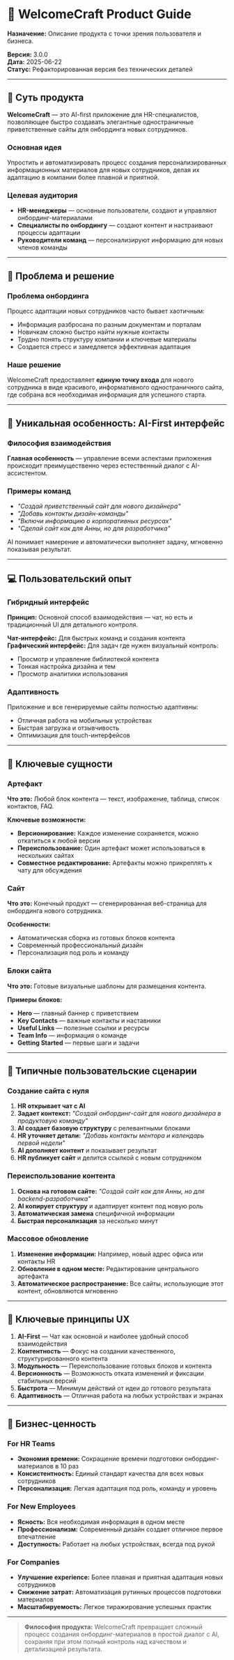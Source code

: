 # 🎯 WelcomeCraft Product Guide

**Назначение:** Описание продукта с точки зрения пользователя и бизнеса.

**Версия:** 3.0.0  
**Дата:** 2025-06-22  
**Статус:** Рефакторированная версия без технических деталей

---

## 🚀 Суть продукта

**WelcomeCraft** — это AI-first приложение для HR-специалистов, позволяющее быстро создавать элегантные одностраничные приветственные сайты для онбординга новых сотрудников.

### Основная идея
Упростить и автоматизировать процесс создания персонализированных информационных материалов для новых сотрудников, делая их адаптацию в компании более плавной и приятной.

### Целевая аудитория
- **HR-менеджеры** — основные пользователи, создают и управляют онбординг-материалами
- **Специалисты по онбордингу** — создают контент и настраивают процессы адаптации
- **Руководители команд** — персонализируют информацию для новых членов команды

---

## 🎯 Проблема и решение

### Проблема онбординга
Процесс адаптации новых сотрудников часто бывает хаотичным:
- Информация разбросана по разным документам и порталам
- Новичкам сложно быстро найти нужные контакты
- Трудно понять структуру компании и ключевые материалы
- Создается стресс и замедляется эффективная адаптация

### Наше решение
WelcomeCraft предоставляет **единую точку входа** для нового сотрудника в виде красивого, информативного одностраничного сайта, где собрана вся необходимая информация для успешного старта.

---

## 🎨 Уникальная особенность: AI-First интерфейс

### Философия взаимодействия
**Главная особенность** — управление всеми аспектами приложения происходит преимущественно через естественный диалог с AI-ассистентом.

### Примеры команд
- *"Создай приветственный сайт для нового дизайнера"*
- *"Добавь контакты дизайн-команды"*
- *"Включи информацию о корпоративных ресурсах"*
- *"Сделай сайт как для Анны, но для разработчика"*

AI понимает намерение и автоматически выполняет задачу, мгновенно показывая результат.

---

## 💻 Пользовательский опыт

### Гибридный интерфейс
**Принцип:** Основной способ взаимодействия — чат, но есть и традиционный UI для детального контроля.

**Чат-интерфейс:** Для быстрых команд и создания контента
**Графический интерфейс:** Для задач где нужен визуальный контроль:
- Просмотр и управление библиотекой контента
- Тонкая настройка дизайна и тем
- Просмотр аналитики использования

### Адаптивность
Приложение и все генерируемые сайты полностью адаптивны:
- Отличная работа на мобильных устройствах
- Быстрая загрузка и отзывчивость
- Оптимизация для touch-интерфейсов

---

## 🧩 Ключевые сущности

### Артефакт
**Что это:** Любой блок контента — текст, изображение, таблица, список контактов, FAQ.

**Ключевые возможности:**
- **Версионирование:** Каждое изменение сохраняется, можно откатиться к любой версии
- **Переиспользование:** Один артефакт может использоваться в нескольких сайтах
- **Совместное редактирование:** Артефакты можно прикреплять к чату для обсуждения

### Сайт
**Что это:** Конечный продукт — сгенерированная веб-страница для онбординга нового сотрудника.

**Особенности:**
- Автоматическая сборка из готовых блоков контента
- Современный профессиональный дизайн
- Персонализация под роль и команду

### Блоки сайта
**Что это:** Готовые визуальные шаблоны для размещения контента.

**Примеры блоков:**
- **Hero** — главный баннер с приветствием
- **Key Contacts** — важные контакты и наставники
- **Useful Links** — полезные ссылки и ресурсы
- **Team Info** — информация о команде
- **Getting Started** — первые шаги и задачи

---

## 🔄 Типичные пользовательские сценарии

### Создание сайта с нуля
1. **HR открывает чат с AI**
2. **Задает контекст:** *"Создай онбординг-сайт для нового дизайнера в продуктовую команду"*
3. **AI создает базовую структуру** с релевантными блоками
4. **HR уточняет детали:** *"Добавь контакты ментора и календарь первой недели"*
5. **AI дополняет контент** и показывает результат
6. **HR публикует сайт** и делится ссылкой с новым сотрудником

### Переиспользование контента
1. **Основа на готовом сайте:** *"Создай сайт как для Анны, но для backend-разработчика"*
2. **AI копирует структуру** и адаптирует контент под новую роль
3. **Автоматическая замена** специфичной информации
4. **Быстрая персонализация** за несколько минут

### Массовое обновление
1. **Изменение информации:** Например, новый адрес офиса или контакты HR
2. **Обновление в одном месте:** Редактирование центрального артефакта
3. **Автоматическое распространение:** Все сайты, использующие этот контент, обновляются мгновенно

---

## 🎯 Ключевые принципы UX

1. **AI-First** — Чат как основной и наиболее удобный способ взаимодействия
2. **Контентность** — Фокус на создании качественного, структурированного контента
3. **Модульность** — Переиспользование готовых блоков и контента
4. **Версионность** — Возможность отката изменений и фиксации стабильных версий
5. **Быстрота** — Минимум действий от идеи до готового результата
6. **Адаптивность** — Отличная работа на любых устройствах и экранах

---

## 🌟 Бизнес-ценность

### For HR Teams
- **Экономия времени:** Сокращение времени подготовки онбординг-материалов в 10 раз
- **Консистентность:** Единый стандарт качества для всех новых сотрудников
- **Персонализация:** Легкая адаптация под роль, команду и уровень

### For New Employees
- **Ясность:** Вся необходимая информация в одном месте
- **Профессионализм:** Современный дизайн создает отличное первое впечатление
- **Доступность:** Работает на любых устройствах, всегда под рукой

### For Companies
- **Улучшение experience:** Более плавная и приятная адаптация новых сотрудников
- **Снижение затрат:** Автоматизация рутинных процессов подготовки материалов
- **Масштабируемость:** Легкое тиражирование успешных практик

---

> **Философия продукта:** WelcomeCraft превращает сложный процесс создания онбординг-материалов в простой диалог с AI, сохраняя при этом полный контроль над качеством и детализацией результата.